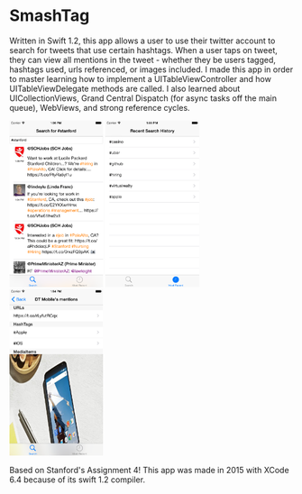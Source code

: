 # SmashTag

Written in Swift 1.2,  this app allows a user to use their twitter account to search for tweets that use certain hashtags.  When a user taps on tweet, they can view all mentions in the tweet - whether they be users tagged, hashtags used, urls referenced, or images included.  I made this app in order to master learning how to implement a UITableViewController and how UITableViewDelegate methods are called.  I also learned about UICollectionViews, Grand Central Dispatch (for async tasks off the main queue), WebViews, and strong reference cycles.

<div>
<img src="https://github.com/SatbirTanda/SmashTag/blob/master/imgs/ss1.png" width="33%">
<img src="https://github.com/SatbirTanda/SmashTag/blob/master/imgs/ss2.png" width="33%">
<img src="https://github.com/SatbirTanda/SmashTag/blob/master/imgs/ss3.png" width="33%">
</div>

Based on Stanford's Assignment 4!  This app was made in 2015 with XCode 6.4 because of its swift 1.2 compiler.
